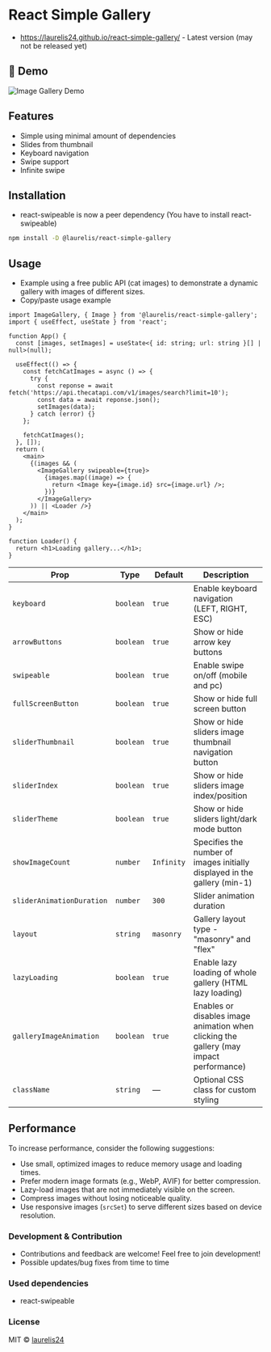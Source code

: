 # React Simple Gallery

- https://laurelis24.github.io/react-simple-gallery/ - Latest version (may not be released yet)

## 📸 Demo

![Image Gallery Demo](https://raw.githubusercontent.com/laurelis24/simple-react-gallery/refs/heads/main/screenshots/gallery.gif)

## Features

- Simple using minimal amount of dependencies
- Slides from thumbnail
- Keyboard navigation
- Swipe support
- Infinite swipe

## Installation

- react-swipeable is now a peer dependency (You have to install react-swipeable)

```bash
npm install -D @laurelis/react-simple-gallery
```

## Usage

- Example using a free public API (cat images) to demonstrate a dynamic gallery with images of different sizes.
- Copy/paste usage example

```tsx
import ImageGallery, { Image } from '@laurelis/react-simple-gallery';
import { useEffect, useState } from 'react';

function App() {
  const [images, setImages] = useState<{ id: string; url: string }[] | null>(null);

  useEffect(() => {
    const fetchCatImages = async () => {
      try {
        const reponse = await fetch('https://api.thecatapi.com/v1/images/search?limit=10');
        const data = await reponse.json();
        setImages(data);
      } catch (error) {}
    };

    fetchCatImages();
  }, []);
  return (
    <main>
      {(images && (
        <ImageGallery swipeable={true}>
          {images.map((image) => {
            return <Image key={image.id} src={image.url} />;
          })}
        </ImageGallery>
      )) || <Loader />}
    </main>
  );
}

function Loader() {
  return <h1>Loading gallery...</h1>;
}
```

| Prop                      | Type      | Default    | Description                                                                            |
| ------------------------- | --------- | ---------- | -------------------------------------------------------------------------------------- |
| `keyboard`                | `boolean` | `true`     | Enable keyboard navigation (LEFT, RIGHT, ESC)                                          |
| `arrowButtons`            | `boolean` | `true`     | Show or hide arrow key buttons                                                         |
| `swipeable`               | `boolean` | `true`     | Enable swipe on/off (mobile and pc)                                                    |
| `fullScreenButton`        | `boolean` | `true`     | Show or hide full screen button                                                        |
| `sliderThumbnail`         | `boolean` | `true`     | Show or hide sliders image thumbnail navigation button                                 |
| `sliderIndex`             | `boolean` | `true`     | Show or hide sliders image index/position                                              |
| `sliderTheme`             | `boolean` | `true`     | Show or hide sliders light/dark mode button                                            |
| `showImageCount`          | `number`  | `Infinity` | Specifies the number of images initially displayed in the gallery (min-1)              |
| `sliderAnimationDuration` | `number`  | `300`      | Slider animation duration                                                              |
| `layout`                  | `string`  | `masonry`  | Gallery layout type - "masonry" and "flex"                                             |
| `lazyLoading`             | `boolean` | `true`     | Enable lazy loading of whole gallery (HTML lazy loading)                               |
| `galleryImageAnimation`   | `boolean` | `true`     | Enables or disables image animation when clicking the gallery (may impact performance) |
| `className`               | `string`  | —          | Optional CSS class for custom styling                                                  |

## Performance

To increase performance, consider the following suggestions:

- Use small, optimized images to reduce memory usage and loading times.
- Prefer modern image formats (e.g., WebP, AVIF) for better compression.
- Lazy-load images that are not immediately visible on the screen.
- Compress images without losing noticeable quality.
- Use responsive images (`srcSet`) to serve different sizes based on device resolution.

### Development & Contribution

- Contributions and feedback are welcome! Feel free to join development!
- Possible updates/bug fixes from time to time

### Used dependencies

- react-swipeable

### License

MIT © [laurelis24](https://github.com/laurelis24)
